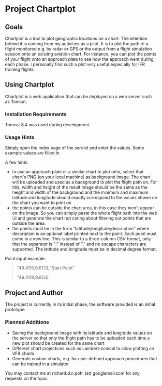 Project Chartplot
=================

Goals
-----
Chartplot is a tool to plot geographic locations on a chart. The intention behind it is coming from my activities as a pilot. 
It is to plot the path of a flight monitored e.g. by radar or GPS or the output from a flight simulation session
onto an existing aviation chart. For instance, you can plot the points of your flight onto an approach plate to see how the
approach went during each phase. I personally find such a plot very useful especially for IFR training flights.

Using Chartplot
--------------------
Chartplot is a web application that can be deployed on a web server such as Tomcat. 

### Installation Requirements

Tomcat 8.4 was used during development.

### Usage Hints

Simply open the index page of the servlet and enter the values. Some example values are filled in.

A few hints:
+ to use an approach plate or a similar chart to plot onto, select that chart's PNG (on your local machine) as background image.
  The chart will be uploaded and used as a background to plot the flight path on. For this, width and height of the result image
  should be the same as the height and width of the background and the minimum and maximum latitude and longitude should exactly
  correspond to the values shown on the chart you want to print on.
+ the points can be outside the chart area, in this case they won't appear on the image. So you can simply paste the whole flight 
  path into the web UI and generate the chart not caring about filtering out points that are outside the area.
+ the points must be in the form "latitude;longitude;description" where description is an optional label printed next to the point.
  Each point must come in a new line. This is similar to a three-column CSV format, only that the separator is ";" instead of "," and no
  escape characters are supported. The latitude and longitude must be in decimal degree format.
  
Point input example:
> "49.4115;9.8133;"Start Point"
>
> "49.4118;9.8130
  
Project and Author
------------------
The project is currently in its initial phase, the software provided is an initial prototype.

### Planned Additions
+ Saving the background image with its latitude and longitude values on the server so that only the flight path has to be
uploaded each time a new plot should be created for the same chart
+ Different chart projections such as Lambert-conical to allow plotting on VFR charts
+ Generate custom charts, e.g. for user-defined approach procedures that can be trained in a simulator

You may contact me at richard.d.n.pohl (at) googlemail.com for any requests on the topic.
